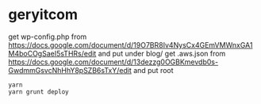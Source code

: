 # geryitcom
get wp-config.php from https://docs.google.com/document/d/19O7BR8Iv4NysCx4GEmVMWnxGA1M4boCOgSaeI5sTHRs/edit and put under blog/
get .aws.json from https://docs.google.com/document/d/13dezzg0OGBKmevdb0s-GwdmmGsvcNhHhY8pSZB6sTxY/edit and put root
```
yarn
yarn grunt deploy
```
